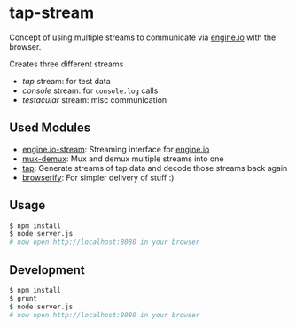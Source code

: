 # tap-stream

Concept of using multiple streams to communicate via [engine.io] with the browser.

Creates three different streams 
* *tap* stream: for test data
* *console* stream: for `console.log` calls
* *testacular* stream: misc communication

## Used Modules

* [engine.io-stream]: Streaming interface for [engine.io]
* [mux-demux]: Mux and demux multiple streams into one
* [tap]: Generate streams of tap data and decode those streams back again
* [browserify]: For simpler delivery of stuff :)


## Usage

```bash
$ npm install
$ node server.js
# now open http://localhost:8080 in your browser
```

## Development

```bash
$ npm install
$ grunt
$ node server.js
# now open http://localhost:8080 in your browser
```

[engine.io]: https://github.com/LearnBoost/engine.io
[engine.io-stream]: https://github.com/Raynos/engine.io-stream
[mux-demux]: https://github.com/dominictarr/mux-demux
[tap]: https://github.com/isaacs/node-tap
[browserify]: https://github.com/substack/node-browserify